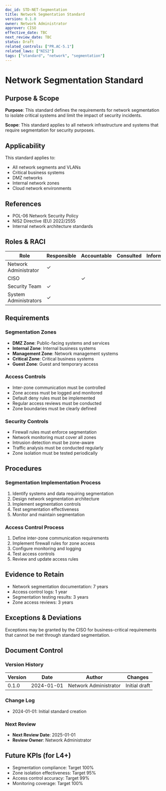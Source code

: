 ```yaml
---
doc_id: STD-NET-Segmentation
title: Network Segmentation Standard
version: 0.1.0
owner: Network Administrator
approver: CISO
effective_date: TBC
next_review_date: TBC
status: Draft
related_controls: ["PR.AC-5.1"]
related_laws: ["NIS2"]
tags: ["standard", "network", "segmentation"]
---
```


# Network Segmentation Standard

## Purpose & Scope

**Purpose**: This standard defines the requirements for network segmentation to isolate critical systems and limit the impact of security incidents.

**Scope**: This standard applies to all network infrastructure and systems that require segmentation for security purposes.

## Applicability

This standard applies to:
- All network segments and VLANs
- Critical business systems
- DMZ networks
- Internal network zones
- Cloud network environments

## References

- POL-06 Network Security Policy
- NIS2 Directive (EU) 2022/2555
- Internal network architecture standards

## Roles & RACI

| Role | Responsible | Accountable | Consulted | Informed |
|------|-------------|-------------|-----------|----------|
| Network Administrator | ✓ | | | |
| CISO | | ✓ | | |
| Security Team | ✓ | | | |
| System Administrators | ✓ | | | |

## Requirements

### Segmentation Zones
- **DMZ Zone**: Public-facing systems and services
- **Internal Zone**: Internal business systems
- **Management Zone**: Network management systems
- **Critical Zone**: Critical business systems
- **Guest Zone**: Guest and temporary access

### Access Controls
- Inter-zone communication must be controlled
- Zone access must be logged and monitored
- Default deny rules must be implemented
- Regular access reviews must be conducted
- Zone boundaries must be clearly defined

### Security Controls
- Firewall rules must enforce segmentation
- Network monitoring must cover all zones
- Intrusion detection must be zone-aware
- Traffic analysis must be conducted regularly
- Zone isolation must be tested periodically

## Procedures

### Segmentation Implementation Process
1. Identify systems and data requiring segmentation
2. Design network segmentation architecture
3. Implement segmentation controls
4. Test segmentation effectiveness
5. Monitor and maintain segmentation

### Access Control Process
1. Define inter-zone communication requirements
2. Implement firewall rules for zone access
3. Configure monitoring and logging
4. Test access controls
5. Review and update access rules

## Evidence to Retain

- Network segmentation documentation: 7 years
- Access control logs: 1 year
- Segmentation testing results: 3 years
- Zone access reviews: 3 years

## Exceptions & Deviations

Exceptions may be granted by the CISO for business-critical requirements that cannot be met through standard segmentation.

## Document Control

### Version History
| Version | Date | Author | Changes |
|---------|------|--------|---------|
| 0.1.0 | 2024-01-01 | Network Administrator | Initial draft |

### Change Log
- 2024-01-01: Initial standard creation

### Next Review
- **Next Review Date**: 2025-01-01
- **Review Owner**: Network Administrator

## Future KPIs (for L4+)
- Segmentation compliance: Target 100%
- Zone isolation effectiveness: Target 95%
- Access control accuracy: Target 99%
- Monitoring coverage: Target 100%
